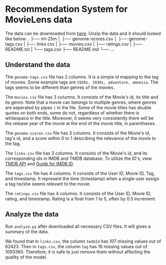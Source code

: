 # Recommendation System for MovieLens data

The data can be downloaded from [here](https://grouplens.org/datasets/movielens/25m/). 
Unzip the data and it should looked like below:
.
├── ml-25m
│   ├── genome-scores.csv
│   ├── genome-tags.csv
|   ├── links.csv
|   ├── movies.csv
|   ├── ratings.csv
|   ├── README.txt
|   └── tags.csv
├── README.md
└── ...

## Understand the data

The `genome-tags.csv` file has 2 columns. 
It is a simple id mapping to the tag of movies. 
Some example tags are `1920s, 1930s, adventure, amnesia`. 
The tags seems to be different than genres of the movies. 

The `movies.csv` file has 3 columns.
It consists of the Movie's id, its title and its genre. 
Note that a movie can belongs to multiple genres, where genres
are seperated by pipes `|` in the file. 
Some of the movie titles has double quotes on both ends, some do not, 
regardless of whether there is whitespace in the title. 
Moreover, it seems very consistently there will be the release year of the movie
at the end of the movie title, in parentheses.  

The `genome-scores.csv` file has 3 columns. 
It consists of the Movie's id, tag's id, and a score within 0 to 1 describing
the relevance of the movie to the tag.

The `links.csv` file has 3 columns.
It consists of the Movie's id, and its corresponding ids in IMDB and TMDB database. 
To utilize the ID's, view [TMDB API](https://developers.themoviedb.org/3/find/find-by-id) and [Guide for IMDB ID](https://zappiti.uservoice.com/knowledgebase/articles/1979001--identification-use-imdb-id-to-identify-your-movi).

The `tags.csv` file has 4 columns.
It consists of the User ID, Movie ID, Tag, and timestamp.
It represent the time (timestamp) when a single user assign a tag he/she seems relevant to the movie. 

The `ratings.csv` file has 4 columns.
It consists of the User ID, Movie ID, rating, and timestamp.
Rating is a float from 1 to 5, often by 0.5 increment. 

## Analyze the data

Run `analyze.py` after downloaded all necessary CSV files. 
It will gives a summary of the data. 

We found that in `links.csv`, the column `tmdbId` has 107 missing values out of 62423. 
Then in `tags.csv`, the column `tag` has 16 missing values out of 1093360.
Therefore, it is safe to just remove them without affecting the quality of the model. 
